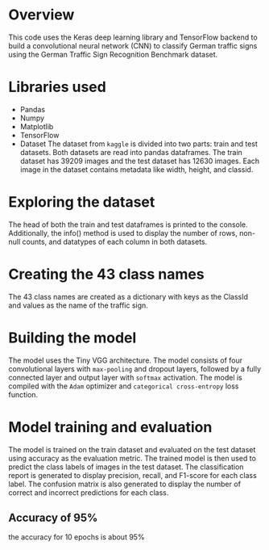 # Overview
This code uses the Keras deep learning library and TensorFlow backend to build a convolutional neural network (CNN) to classify German traffic signs using the German Traffic Sign Recognition Benchmark dataset.

# Libraries used
- Pandas
- Numpy
- Matplotlib
- TensorFlow
- Dataset
The dataset from `kaggle` is divided into two parts: train and test datasets. Both datasets are read into pandas dataframes. The train dataset has 39209 images and the test dataset has 12630 images. Each image in the dataset contains metadata like width, height, and classid.

# Exploring the dataset
The head of both the train and test dataframes is printed to the console. Additionally, the info() method is used to display the number of rows, non-null counts, and datatypes of each column in both datasets.

# Creating the 43 class names
The 43 class names are created as a dictionary with keys as the ClassId and values as the name of the traffic sign.

# Building the model
The model uses the Tiny VGG architecture. The model consists of four convolutional layers with `max-pooling` and dropout layers, followed by a fully connected layer and output layer with `softmax` activation. The model is compiled with the `Adam` optimizer and `categorical cross-entropy` loss function.

# Model training and evaluation
The model is trained on the train dataset and evaluated on the test dataset using accuracy as the evaluation metric. The trained model is then used to predict the class labels of images in the test dataset. The classification report is generated to display precision, recall, and F1-score for each class label. The confusion matrix is also generated to display the number of correct and incorrect predictions for each class.

## Accuracy of 95%
the accuracy for 10 epochs is about 95%

